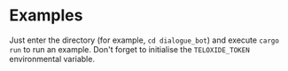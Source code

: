 # Examples
Just enter the directory (for example, `cd dialogue_bot`) and execute `cargo run` to run an example. Don't forget to initialise the `TELOXIDE_TOKEN` environmental variable.